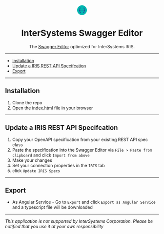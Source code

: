 <div align="center">
  <br />
  <img src="dist/favicon-32x32.png" alt="InterSystemsSwaggerEditor"/>
  <h1>InterSystems Swagger Editor</h1>
  <p>
     The <a href = "https://github.com/swagger-api/swagger-editor">Swagger Editor</a> optimized for InterSystems IRIS.
  </p>
</div>

---

* [Installation ](#installation-)
* [Update a IRIS REST API Specifcation](#update-a-iris-rest-api-specifcation)
* [Export](#export)

---

## Installation 

1. Clone the repo
2. Open the [index.html](./index.html) file in your browser

---

## Update a IRIS REST API Specifcation

1. Copy your OpenAPI specification from your existing REST API spec class
2. Paste the specification into the Swagger Editor via `File > Paste from clipboard` and click `Import from above`
3. Make your changes
4. Set your connection properties in the `IRIS` tab
5. click `Update IRIS Specs`

---

## Export

- As Angular Service - Go to `Export` and click `Export as Angular Service` and a typescript file will be downloaded

---

_This application is not supported by InterSystems Corporation. Please be notified that you use it at your own responsibility_
